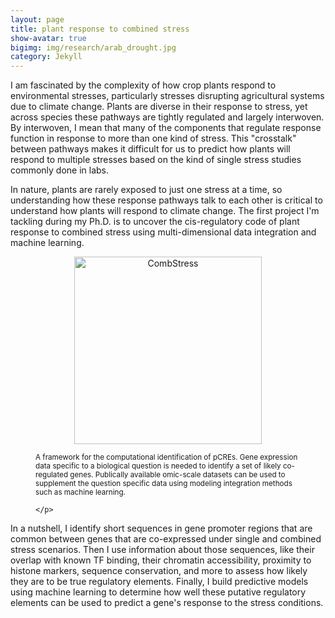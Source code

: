 ```yaml
---
layout: page
title: plant response to combined stress
show-avatar: true
bigimg: img/research/arab_drought.jpg
category: Jekyll
---
```



I am fascinated by the complexity of how crop plants respond to environmental stresses, particularly stresses disrupting agricultural systems due to climate change. Plants are diverse in their response to stress, yet across species these pathways are tightly regulated and largely interwoven. By interwoven, I mean that many of the components that regulate response function in response to more than one kind of stress. This "crosstalk" between pathways makes it difficult for us to predict how plants will respond to multiple stresses based on the kind of single stress studies commonly done in labs.

In nature, plants are rarely exposed to just one stress at a time, so understanding how these response pathways talk to each other is critical to understand how plants will respond to climate change. The first project I'm tackling during my Ph.D. is to uncover the cis-regulatory code of plant response to combined stress using multi-dimensional data integration and machine learning. 

<figure>
	<p align='center'>
		<img src="../img/research/omic_integration.png" alt='CombStress' height="300px">
		<figcaption><small>A framework for the computational identification of pCREs. Gene expression data specific to a biological question is needed to identify a set of likely co-regulated genes. Publically available omic-scale datasets can be used to supplement the question specific data using modeling integration methods such as machine learning.</small></figcaption>

	</p>
</figure>

In a nutshell, I identify short sequences in gene promoter regions that are common between genes that are co-expressed under single and combined stress scenarios. Then I use information about those sequences, like their overlap with known TF binding, their chromatin accessibility, proximity to histone markers, sequence conservation, and more to assess how likely they are to be true regulatory elements. Finally, I build predictive models using machine learning to determine how well these putative regulatory elements can be used to predict a gene's response to the stress conditions. 

